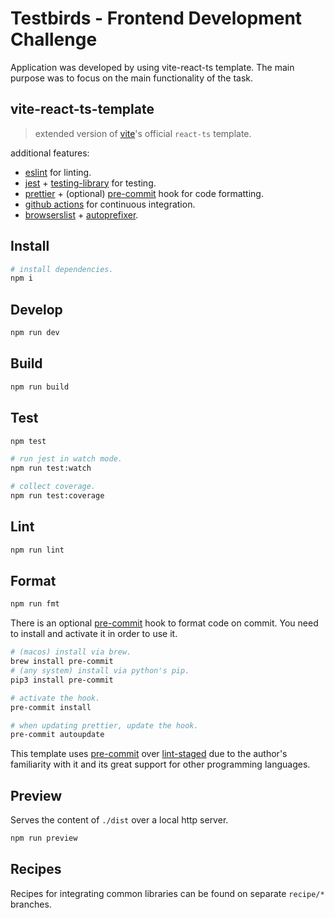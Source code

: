 # Testbirds - Frontend Development Challenge

Application was developed by using vite-react-ts template.
The main purpose was to focus on the main functionality of the task.

## vite-react-ts-template

> extended version of [vite](https://vitejs.dev/)'s official `react-ts` template.

additional features:

- [eslint](https://eslint.org/) for linting.
- [jest](https://jestjs.io/) + [testing-library](https://testing-library.com/) for testing.
- [prettier](https://prettier.io/) + (optional) [pre-commit](https://pre-commit.com/) hook for code formatting.
- [github actions](https://github.com/features/actions) for continuous integration.
- [browserslist](https://github.com/browserslist/browserslist) + [autoprefixer](https://github.com/postcss/autoprefixer).

## Install

```sh
# install dependencies.
npm i
```

## Develop

```sh
npm run dev
```

## Build

```sh
npm run build
```

## Test

```sh
npm test

# run jest in watch mode.
npm run test:watch

# collect coverage.
npm run test:coverage
```

## Lint

```sh
npm run lint
```

## Format

```sh
npm run fmt
```

There is an optional [pre-commit](https://pre-commit.com/) hook to format code on commit. You need to install and activate it in order to use it.

```sh
# (macos) install via brew.
brew install pre-commit
# (any system) install via python's pip.
pip3 install pre-commit

# activate the hook.
pre-commit install

# when updating prettier, update the hook.
pre-commit autoupdate
```

This template uses [pre-commit](https://pre-commit.com/) over [lint-staged](https://github.com/okonet/lint-staged) due to the author's familiarity with it and its great support for other programming languages.

## Preview

Serves the content of `./dist` over a local http server.

```sh
npm run preview
```

## Recipes

Recipes for integrating common libraries can be found on separate `recipe/*` branches.
